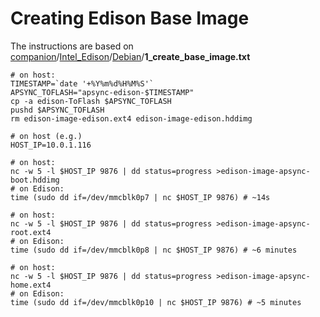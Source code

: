 # Creating Edison Base Image

The instructions are based on [companion](https://github.com/ArduPilot/companion)/[Intel\_Edison](https://github.com/ArduPilot/companion/tree/master/Intel_Edison)/[Debian](https://github.com/ArduPilot/companion/tree/master/Intel_Edison/Debian)/**1\_create\_base\_image.txt**

    # on host:
    TIMESTAMP=`date '+%Y%m%d%H%M%S'`
    APSYNC_TOFLASH="apsync-edison-$TIMESTAMP"
    cp -a edison-ToFlash $APSYNC_TOFLASH
    pushd $APSYNC_TOFLASH
    rm edison-image-edison.ext4 edison-image-edison.hddimg

    # on host (e.g.)
    HOST_IP=10.0.1.116

    # on host:
    nc -w 5 -l $HOST_IP 9876 | dd status=progress >edison-image-apsync-boot.hddimg
    # on Edison:
    time (sudo dd if=/dev/mmcblk0p7 | nc $HOST_IP 9876) # ~14s

    # on host:
    nc -w 5 -l $HOST_IP 9876 | dd status=progress >edison-image-apsync-root.ext4
    # on Edison:
    time (sudo dd if=/dev/mmcblk0p8 | nc $HOST_IP 9876) # ~6 minutes

    # on host:
    nc -w 5 -l $HOST_IP 9876 | dd status=progress >edison-image-apsync-home.ext4
    # on Edison:
    time (sudo dd if=/dev/mmcblk0p10 | nc $HOST_IP 9876) # ~5 minutes



